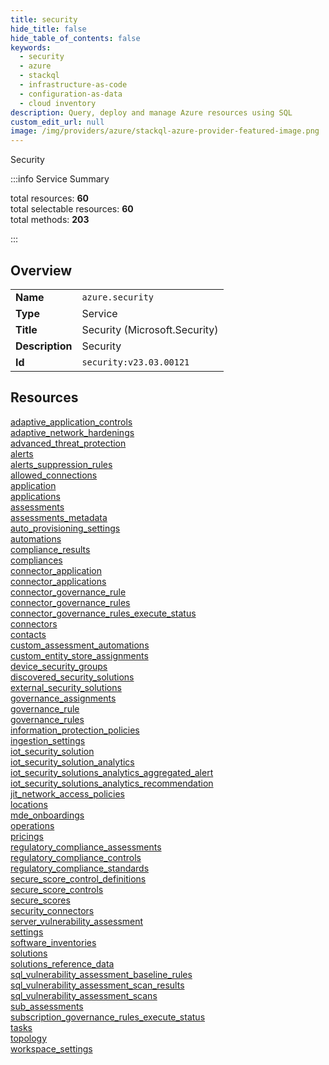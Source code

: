 ```yaml
---
title: security
hide_title: false
hide_table_of_contents: false
keywords:
  - security
  - azure
  - stackql
  - infrastructure-as-code
  - configuration-as-data
  - cloud inventory
description: Query, deploy and manage Azure resources using SQL
custom_edit_url: null
image: /img/providers/azure/stackql-azure-provider-featured-image.png
---
```

Security  
    
:::info Service Summary

<div class="row">
<div class="providerDocColumn">
<span>total resources:&nbsp;<b>60</b></span><br />
<span>total selectable resources:&nbsp;<b>60</b></span><br />
<span>total methods:&nbsp;<b>203</b></span><br />
</div>
</div>

:::

## Overview
<table><tbody>
<tr><td><b>Name</b></td><td><code>azure.security</code></td></tr>
<tr><td><b>Type</b></td><td>Service</td></tr>
<tr><td><b>Title</b></td><td>Security (Microsoft.Security)</td></tr>
<tr><td><b>Description</b></td><td>Security</td></tr>
<tr><td><b>Id</b></td><td><code>security:v23.03.00121</code></td></tr>
</tbody></table>

## Resources
<div class="row">
<div class="providerDocColumn">
<a href="/providers/azure/security/adaptive_application_controls/">adaptive_application_controls</a><br />
<a href="/providers/azure/security/adaptive_network_hardenings/">adaptive_network_hardenings</a><br />
<a href="/providers/azure/security/advanced_threat_protection/">advanced_threat_protection</a><br />
<a href="/providers/azure/security/alerts/">alerts</a><br />
<a href="/providers/azure/security/alerts_suppression_rules/">alerts_suppression_rules</a><br />
<a href="/providers/azure/security/allowed_connections/">allowed_connections</a><br />
<a href="/providers/azure/security/application/">application</a><br />
<a href="/providers/azure/security/applications/">applications</a><br />
<a href="/providers/azure/security/assessments/">assessments</a><br />
<a href="/providers/azure/security/assessments_metadata/">assessments_metadata</a><br />
<a href="/providers/azure/security/auto_provisioning_settings/">auto_provisioning_settings</a><br />
<a href="/providers/azure/security/automations/">automations</a><br />
<a href="/providers/azure/security/compliance_results/">compliance_results</a><br />
<a href="/providers/azure/security/compliances/">compliances</a><br />
<a href="/providers/azure/security/connector_application/">connector_application</a><br />
<a href="/providers/azure/security/connector_applications/">connector_applications</a><br />
<a href="/providers/azure/security/connector_governance_rule/">connector_governance_rule</a><br />
<a href="/providers/azure/security/connector_governance_rules/">connector_governance_rules</a><br />
<a href="/providers/azure/security/connector_governance_rules_execute_status/">connector_governance_rules_execute_status</a><br />
<a href="/providers/azure/security/connectors/">connectors</a><br />
<a href="/providers/azure/security/contacts/">contacts</a><br />
<a href="/providers/azure/security/custom_assessment_automations/">custom_assessment_automations</a><br />
<a href="/providers/azure/security/custom_entity_store_assignments/">custom_entity_store_assignments</a><br />
<a href="/providers/azure/security/device_security_groups/">device_security_groups</a><br />
<a href="/providers/azure/security/discovered_security_solutions/">discovered_security_solutions</a><br />
<a href="/providers/azure/security/external_security_solutions/">external_security_solutions</a><br />
<a href="/providers/azure/security/governance_assignments/">governance_assignments</a><br />
<a href="/providers/azure/security/governance_rule/">governance_rule</a><br />
<a href="/providers/azure/security/governance_rules/">governance_rules</a><br />
<a href="/providers/azure/security/information_protection_policies/">information_protection_policies</a><br />
</div>
<div class="providerDocColumn">
<a href="/providers/azure/security/ingestion_settings/">ingestion_settings</a><br />
<a href="/providers/azure/security/iot_security_solution/">iot_security_solution</a><br />
<a href="/providers/azure/security/iot_security_solution_analytics/">iot_security_solution_analytics</a><br />
<a href="/providers/azure/security/iot_security_solutions_analytics_aggregated_alert/">iot_security_solutions_analytics_aggregated_alert</a><br />
<a href="/providers/azure/security/iot_security_solutions_analytics_recommendation/">iot_security_solutions_analytics_recommendation</a><br />
<a href="/providers/azure/security/jit_network_access_policies/">jit_network_access_policies</a><br />
<a href="/providers/azure/security/locations/">locations</a><br />
<a href="/providers/azure/security/mde_onboardings/">mde_onboardings</a><br />
<a href="/providers/azure/security/operations/">operations</a><br />
<a href="/providers/azure/security/pricings/">pricings</a><br />
<a href="/providers/azure/security/regulatory_compliance_assessments/">regulatory_compliance_assessments</a><br />
<a href="/providers/azure/security/regulatory_compliance_controls/">regulatory_compliance_controls</a><br />
<a href="/providers/azure/security/regulatory_compliance_standards/">regulatory_compliance_standards</a><br />
<a href="/providers/azure/security/secure_score_control_definitions/">secure_score_control_definitions</a><br />
<a href="/providers/azure/security/secure_score_controls/">secure_score_controls</a><br />
<a href="/providers/azure/security/secure_scores/">secure_scores</a><br />
<a href="/providers/azure/security/security_connectors/">security_connectors</a><br />
<a href="/providers/azure/security/server_vulnerability_assessment/">server_vulnerability_assessment</a><br />
<a href="/providers/azure/security/settings/">settings</a><br />
<a href="/providers/azure/security/software_inventories/">software_inventories</a><br />
<a href="/providers/azure/security/solutions/">solutions</a><br />
<a href="/providers/azure/security/solutions_reference_data/">solutions_reference_data</a><br />
<a href="/providers/azure/security/sql_vulnerability_assessment_baseline_rules/">sql_vulnerability_assessment_baseline_rules</a><br />
<a href="/providers/azure/security/sql_vulnerability_assessment_scan_results/">sql_vulnerability_assessment_scan_results</a><br />
<a href="/providers/azure/security/sql_vulnerability_assessment_scans/">sql_vulnerability_assessment_scans</a><br />
<a href="/providers/azure/security/sub_assessments/">sub_assessments</a><br />
<a href="/providers/azure/security/subscription_governance_rules_execute_status/">subscription_governance_rules_execute_status</a><br />
<a href="/providers/azure/security/tasks/">tasks</a><br />
<a href="/providers/azure/security/topology/">topology</a><br />
<a href="/providers/azure/security/workspace_settings/">workspace_settings</a><br />
</div>
</div>
